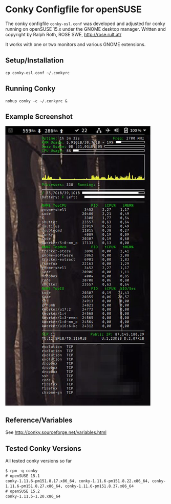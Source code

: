 <!-- vim:set fileencoding=utf8 fileformat=unix filetype=gfm tabstop=2 expandtab: -->

# Conky Configfile for openSUSE

The conky configfile `conky-osl.conf` was developed and adjusted for conky running on openSUSE 15.x under the GNOME desktop manager.
Written and copyright by Ralph Roth, ROSE SWE, <http://rose.rult.at/>

It works with one or two monitors and various GNOME extensions.

## Setup/Installation

    cp conky-osl.conf ~/.conkyrc

## Running Conky

    nohup conky -c ~/.conkyrc &

## Example Screenshot

![Example Screenshot, GNOME Desktop](https://raw.githubusercontent.com/roseswe/conky-osl/master/ExampleOS152.jpeg "GNOME 15.2 Desktop Example")


## Reference/Variables

See <http://conky.sourceforge.net/variables.html>

## Tested Conky Versions

All tested conky versions so far

    $ rpm -q conky
    # openSUSE 15.1
    conky-1.11.6-pm151.8.17.x86_64, conky-1.11.6-pm151.8.22.x86_64, conky-1.11.6-pm151.8.27.x86_64, conky-1.11.6-pm151.8.37.x86_64 
    # openSUSE 15.2
    conky-1.11.5-1.20.x86_64

<!-- $Id: README.md,v 1.1 2022/02/21 06:17:41 ralph Exp $ -->
